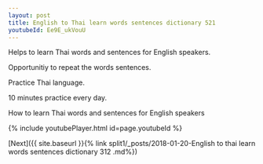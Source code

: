 ```yaml
---
layout: post
title: English to Thai learn words sentences dictionary 521 
youtubeId: Ee9E_ukVouU
---
```

 
 
Helps to learn Thai words and sentences for English speakers.

Opportunitiy to repeat the words sentences. 

Practice Thai language. 
 
10 minutes practice every day. 
 
How to learn Thai words and sentences for English speakers 
 
{% include youtubePlayer.html id=page.youtubeId %}
 
 
[Next]({{ site.baseurl }}{% link  split1/_posts/2018-01-20-English to thai learn words sentences dictionary 312 .md%})
 
